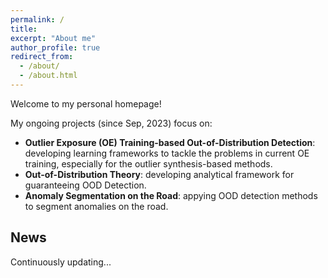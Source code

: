 ```yaml
---
permalink: /
title:
excerpt: "About me"
author_profile: true
redirect_from: 
  - /about/
  - /about.html
---
```


Welcome to my personal homepage!  

My ongoing projects (since Sep, 2023) focus on:
- **Outlier Exposure (OE) Training-based Out-of-Distribution Detection**: developing learning frameworks to tackle the problems in current OE training, especially for the outlier synthesis-based methods.
- **Out-of-Distribution Theory**: developing analytical framework for guaranteeing OOD Detection.
- **Anomaly Segmentation on the Road**: appying OOD detection methods to segment anomalies on the road.

## News
Continuously updating...
